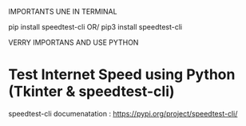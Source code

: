 IMPORTANTS UNE IN TERMINAL

pip install speedtest-cli      OR/       pip3 install speedtest-cli

VERRY IMPORTANS AND USE PYTHON

# Test Internet Speed using Python (Tkinter & speedtest-cli)

speedtest-cli documenatation :      https://pypi.org/project/speedtest-cli/
